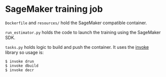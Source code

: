 # SageMaker training job

`Dockerfile` and `resources/` hold the SageMaker compatible container.

`run_estimator.py` holds the code to launch the training using the SageMaker SDK.

`tasks.py` holds logic to build and push the container. It uses the [invoke](http://www.pyinvoke.org/) library so usage is:

```
$ invoke drun
$ invoke dbuild
$ invoke decr
```
